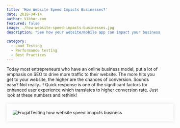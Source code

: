 ```yaml
---
title: 'How Website Speed Impacts Businesses?'
date: 2018-04-14
author: Vibhor.com
featured: false
image: ./how-website-speed-impacts-businesses.jpg
description: "See how your website/mobile app can impact your business with and without..." 

category:
  - Load Testing
  - Performance testing
  - Best Practices
---
```



<div class="entry-content">
<p class="blog-content">Today most entrepreneurs who have an online business model, put a lot of emphasis on SEO to drive more traffic to their website. The more hits you get to your website, the higher are the chances of conversion.
Sounds easy? Not really...!
Quick response is one of the significant factors for enhanced user experience which translates to higher conversion rate.
Just look at these numbers and rethink!</p>
<div style="width:100%; margin-top:20px; margin-bottom:20px;padding:20px; box-shadow:0 0 10px rgba(0,0,0,0.1)">
<img class="main-img img-responsive" style="" src="/resources/images/how-website-speed-impacts-businesses/DidYouKnow_FT.png" alt="FrugalTesting how website speed imapcts business">
</div>
</div>
